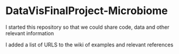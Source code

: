 # DataVisFinalProject-Microbiome

I started this repository so that we could share code, data and other relevant information 

I added a list of URLS to the wiki of examples and relevant references 



